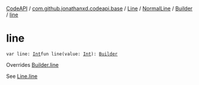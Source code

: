 [CodeAPI](../../../../index.md) / [com.github.jonathanxd.codeapi.base](../../../index.md) / [Line](../../index.md) / [NormalLine](../index.md) / [Builder](index.md) / [line](.)

# line

`var line: `[`Int`](https://kotlinlang.org/api/latest/jvm/stdlib/kotlin/-int/index.html)`fun line(value: `[`Int`](https://kotlinlang.org/api/latest/jvm/stdlib/kotlin/-int/index.html)`): `[`Builder`](index.md)

Overrides [Builder.line](../../-builder/line.md)

See [Line.line](../../line.md)

